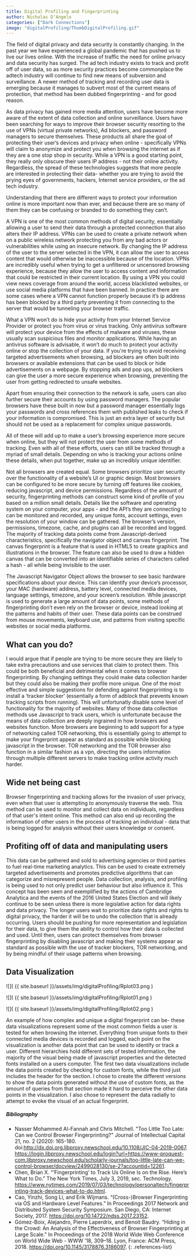 ```yaml
---
title: Digital Profiling and Fingerprinting
author: Nicholas D’Angelo
categories: ["Dark Connections"]
image: "digitalProfiling/ThumbDigitalProfiling.gif"
---
```


The field of digital privacy and data security is constantly changing. In the past year we have experienced a global pandemic that has pushed us to live our lives online. With the increase of traffic the need for online privacy and data security has surged. The ad tech industry exists to track and profit off of user data, so as more security practices become commonplace the adtech industry will continue to find new means of subversion and surveillance. A newer method of tracking and recording user data is emerging because it manages to subvert most of the current means of protection, that method has been dubbed fingerprinting - and for good reason.

As data privacy has gained more media attention, users have become more aware of the extent of data collection and online surveillance. Users have been searching for ways to improve their browser security resorting to the use of VPNs (virtual private networks), Ad blockers, and password managers to secure themselves. These products all share the goal of protecting their user’s devices and privacy when online -  specifically VPNs will claim to anonymize and protect you when browsing the internet as if they are a one stop shop in security. While a VPN is a good starting point, they really only obscure their users IP address - not their online activity. Regardless, the spread of these technologies suggests that more people are interested in protecting their data- whether you are trying to avoid the prying eyes of governments, hackers, Internet service providers, or the ad tech industry. 

Understanding that there are different ways to protect your information online is more important now than ever, and because there are so many of them they can be confusing or branded to do something they can’t. 

A VPN is one of the most common methods of digital security, essentially allowing a user to send their data through a protected connection that also alters their IP address. VPNs can be used to create a private network when on a public wireless network protecting you from any bad actors or vulnerabilities while using an insecure network. By changing the IP address of the user to the server selected in the VPN, it can allow the user to access content that would otherwise be inaccessible because of the location. VPNs are incredibly useful when trying to get a unfiltered or uncensored browsing experience, because they allow the user to access content and information that could be restricted in their current location. By using a VPN you could view news coverage from around the world, access blacklisted websites, or use social media platforms that have been banned. In practice there are some cases where a VPN cannot function properly because it’s ip address has been blocked by a third party preventing it from connecting to the server that would be tunneling your browser traffic.  

What a VPN won’t do is hide your activity from your Internet Service Provider or protect you from virus or virus tracking. Only antivirus software will protect your device from the effects of malware and viruses, these usually scan suspicious files and monitor applications. While having an antivirus software is advisable, it won’t do much to protect your activity online or stop the collection of your data. If you're trying to avoid receiving targeted advertisements when browsing, ad blockers are often built into browsers or available extensions that can be used to block or hide advertisements on a webpage. By stopping ads and pop ups, ad blockers can give the user a more secure experience when browsing, preventing the user from getting redirected to unsafe websites. 

Apart from ensuring their connection to the network is safe, users can also further secure their accounts by using password managers. The popular browsers have these built in now but a password manager essentially logs your passwords and cross references them with published leaks to check if your information is compromised. This is just an extra layer of security but should not be used as a replacement for complex unique passwords.

All of these will add up to make a user’s browsing experience more secure when online, but they will not protect the user from some methods of tracking. Even with all of these efforts, users can still be tracked through a myriad of small details. Depending on who is tracking your actions online these details, when put together, make up an incredibly unique identifier. 

Not all browsers are created equal. Some browsers prioritize user security over the functionality of a website’s UI or graphic design. Most browsers can be configured to be more secure by turning off features like cookies, reducing javascript, and device permissions. Regardless of the amount of security, fingerprinting methods can construct some kind of profile of you based on a million small details. Details like the software and operating system on your computer, your apps - and the API’s they are connecting to can be monitored and recorded, any unique fonts, account settings, even the resolution of your window can be gathered. The browser’s version, permissions, timezone, cache, and plugins can all be recorded and logged. The majority of tracking data points come from Javascript-derived characteristics, specifically the navigator object and canvas fingerprint. The canvas fingerprint is a feature that is used in HTML5 to create graphics and illustrations in the browser. The feature can also be used to draw a hidden canvas that can be converted into an identifiable series of characters called a hash - all while being invisible to the user.

The Javascript Navigator Object allows the browser to see basic hardware specifications about your device. This can identify your device’s processor, your MAC (hardware) address, battery level, connected media devices, language settings, timezone, and your screen’s resolution. While javascript is used to generate a large amount of data points, some methods of fingerprinting don’t even rely on the browser or device, instead looking at the patterns and habits of their user. These data points can be construed from mouse movements, keyboard use, and patterns from visiting specific websites or social media platforms.

## What can you do?

I would argue that if people are trying to be more secure they are likely to take extra precautions and use services that claim to protect them. This could be both beneficial and detrimental when it comes to browser fingerprinting. By changing settings they could make data collection harder but they could also be making their profile more unique. One of the most effective and simple suggestions for defending against fingerprinting is to install a ‘tracker blocker’ (essentially a form of adblock that prevents known tracking scripts from running). This will unfortunatly disable some level of functionality for the majority of websites. Many of those data collection methods use Javascript to track users, which is unfortunate because the means of data collection are deeply ingrained in how browsers and websites function. More browsers are beginning to add support for a type of networking called TOR networking, this is essentially going to attempt to make your fingerprint appear as standard as possible while blocking javascript in the browser. TOR networking and the TOR browser also function in a similar fashion as a vpn, directing the users information through multiple different servers to make tracking online activity much harder. 

## Wide net being cast

Browser fingerprinting and tracking allows for the invasion of user privacy, even when that user is attempting to anonymously traverse the web. This method can be used to monitor and collect data on individuals, regardless of that user's intent online. This method can also end up recording the information of other users in the process of tracking an individual - data that is being logged for analysis without their users knowledge or consent.

## Profiting off of data and manipulating users 

This data can be gathered and sold to advertising agencies or third parties to fuel real-time marketing analytics. This can be used to create extremely targeted advertisements and promotes predictive algorithms that can categorize and misrepresent people. Data collection, analysis, and profiling is being used to not only predict user behaviour but also influence it. This concept has been seen and exemplified by the actions of Cambridge Analytica and the events of the 2016 United States Election and will likely continue to be seen unless there is more legislative action for data rights and data privacy. The longer users wait to prioritize data rights and rights to digital privacy, the harder it will be to undo the collection that is already occurring. Users should be pushing for more representation and legislation for their data, to give them the ability to control how their data is collected and used. Until then, users can protect themselves from browser fingerprinting by disabling javascript and making their systems appear as standard as possible with the use of tracker blockers, TOR networking, and by being mindful of their usage patterns when browsing. 

## Data Visualization

![]( {{ site.baseurl }}/assets/img/digitalProfiling/Rplot03.png )

![]( {{ site.baseurl }}/assets/img/digitalProfiling/Rplot01.png )

![]( {{ site.baseurl }}/assets/img/digitalProfiling/Rplot02.png )

An example of how complex and unique a digital fingerprint can be- these data visualizations represent some of the most common fields a user is tested for when browsing the internet. Everything from unique fonts to their connected media devices is recorded and logged, each point on the visualization is another data point that can be used to identify or track a user. Different hierarchies hold different sets of tested information, the majority of the visual being made of javascript properties and the detected fonts installed on a users computer. The first two data visualizations include the data points created by checking for custom fonts, while the third just includes the header for the section. I chose to create the different versions to show the data points generated without the use of custom fonts, as the amount of queries from that section made it hard to perceive the other data points in the visualization. I also chose to represent the data radially to attempt to evoke the visual of an actual fingerprint. 

##### Bibliography

- Nasser Mohammed Al-Fannah and Chris Mitchell. "Too Little Too Late: Can we Control Browser Fingerprinting?" Journal of Intellectual Capital 21, no. 2 (2020): 165-180. doi:http://dx.doi.org.libproxy.newschool.edu/10.1108/JIC-04-2019-0067. https://login.libproxy.newschool.edu/login?url=https://www-proquest-com.libproxy.newschool.edu/scholarly-journals/too-little-late-can-we-control-browser/docview/2499028130/se-2?accountid=12261.
- Chen, Brian X. “‘Fingerprinting’ to Track Us Online Is on the Rise. Here’s What to Do.” The New York Times, July 3, 2019, sec. Technology. https://www.nytimes.com/2019/07/03/technology/personaltech/fingerprinting-track-devices-what-to-do.html.
- Cao, Yinzhi, Song Li, and Erik Wijmans. “(Cross-)Browser Fingerprinting via OS and Hardware Level Features.” In Proceedings 2017 Network and Distributed System Security Symposium. San Diego, CA: Internet Society, 2017. https://doi.org/10.14722/ndss.2017.23152.
- Gómez-Boix, Alejandro, Pierre Laperdrix, and Benoit Baudry. “Hiding in the Crowd: An Analysis of the Effectiveness of Browser Fingerprinting at Large Scale.” In Proceedings of the 2018 World Wide Web Conference on World Wide Web - WWW ’18, 309–18. Lyon, France: ACM Press, 2018. https://doi.org/10.1145/3178876.3186097.
{: .references-list}